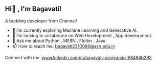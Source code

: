 ## Hi👋 , I'm Bagavati!

A budding developer from Chennai!

- 🔭 I’m currently exploring Machine Learning and Generative AI.
- 👯 I’m looking to collaborate on Web Development , App development.
- 💬 Ask me about Python , MERN , Flutter , Java.
- 📫 How to reach me: bagavati2310098@ssn.edu.in

Connect with me:
www.linkedin.com/in/bagavati-narayanan-98484b292
<!--
**baggie11/baggie11** is a ✨ _special_ ✨ repository because its `README.md` (this file) appears on your GitHub profile.

Here are some ideas to get you started:


- 🤔 I’m looking for help with ...
- 💬 Ask me about ...
- 📫 How to reach me: ...
- 😄 Pronouns: ...
- ⚡ Fun fact: ...
-->
